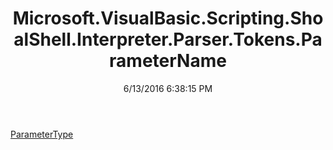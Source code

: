 ﻿---
title: Microsoft.VisualBasic.Scripting.ShoalShell.Interpreter.Parser.Tokens.ParameterName
date: 6/13/2016 6:38:15 PM
---

[ParameterType](T-Microsoft.VisualBasic.Scripting.ShoalShell.Interpreter.Parser.Tokens.ParameterName.ParameterType.html)
